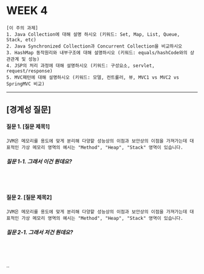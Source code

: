 # WEEK 4

```
[이 주의 과제]
1. Java Collection에 대해 설명 하시오 (키워드: Set, Map, List, Queue, Stack, etc)
2. Java Synchronized Collection과 Concurrent Collection을 비교하시오
3. HashMap 동작원리와 내부구조에 대해 설명하시오 (키워드: equals/hashCode와의 상관관계 및 성능)
4. JSP의 처리 과정에 대해 설명하시오 (키워드: 구성요소, servlet, request/response)
5. MVC패턴에 대해 설명하시오 (키워드: 모델, 컨트롤러, 뷰, MVC1 vs MVC2 vs SpringMVC 비교)
```


-----


## [경계성 질문]

#### 질문 1. [질문 제목1]
```
JVM은 메모리를 용도에 맞게 분리해 다양핱 성능상의 이점과 보안상의 이점을 가져가는데 대표적인 가상 메모리 영역의 예시는 "Method", "Heap", "Stack" 영역이 있습니다.

```

##### 질문 1-1. 그래서 이건 뭔데요?
```

```

<br>



#### 질문 2. [질문 제목2]
```
JVM은 메모리를 용도에 맞게 분리해 다양핱 성능상의 이점과 보안상의 이점을 가져가는데 대표적인 가상 메모리 영역의 예시는 "Method", "Heap", "Stack" 영역이 있습니다.

```

##### 질문 2-1. 그래서 저건 뭔데요?
```

```

<br>


..
